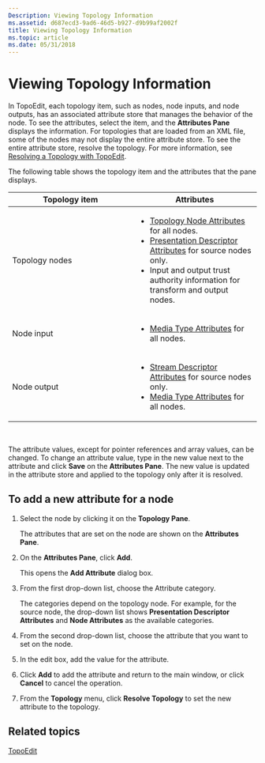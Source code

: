 ```yaml
---
Description: Viewing Topology Information
ms.assetid: d687ecd3-9ad6-46d5-b927-d9b99af2002f
title: Viewing Topology Information
ms.topic: article
ms.date: 05/31/2018
---
```


# Viewing Topology Information

In TopoEdit, each topology item, such as nodes, node inputs, and node outputs, has an associated attribute store that manages the behavior of the node. To see the attributes, select the item, and the **Attributes Pane** displays the information. For topologies that are loaded from an XML file, some of the nodes may not display the entire attribute store. To see the entire attribute store, resolve the topology. For more information, see [Resolving a Topology with TopoEdit](resolving-a-topology-with-topoedit.md).

The following table shows the topology item and the attributes that the pane displays.



<table>
<colgroup>
<col style="width: 50%" />
<col style="width: 50%" />
</colgroup>
<thead>
<tr class="header">
<th>Topology item</th>
<th>Attributes</th>
</tr>
</thead>
<tbody>
<tr class="odd">
<td>Topology nodes</td>
<td><ul>
<li><a href="topology-node-attributes.md">Topology Node Attributes</a> for all nodes.<br/></li>
<li><a href="presentation-descriptor-attributes.md">Presentation Descriptor Attributes</a> for source nodes only.<br/></li>
<li>Input and output trust authority information for transform and output nodes.<br/></li>
</ul></td>
</tr>
<tr class="even">
<td>Node input</td>
<td><ul>
<li><a href="media-type-attributes.md">Media Type Attributes</a> for all nodes.</li>
</ul></td>
</tr>
<tr class="odd">
<td>Node output</td>
<td><ul>
<li><a href="stream-descriptor-attributes.md">Stream Descriptor Attributes</a> for source nodes only.<br/></li>
<li><a href="media-type-attributes.md">Media Type Attributes</a> for all nodes.<br/></li>
</ul></td>
</tr>
</tbody>
</table>



 

The attribute values, except for pointer references and array values, can be changed. To change an attribute value, type in the new value next to the attribute and click **Save** on the **Attributes Pane**. The new value is updated in the attribute store and applied to the topology only after it is resolved.

## To add a new attribute for a node

1.  Select the node by clicking it on the **Topology Pane**.

    The attributes that are set on the node are shown on the **Attributes Pane**.

2.  On the **Attributes Pane**, click **Add**.

    This opens the **Add Attribute** dialog box.

3.  From the first drop-down list, choose the Attribute category.

    The categories depend on the topology node. For example, for the source node, the drop-down list shows **Presentation Descriptor Attributes** and **Node Attributes** as the available categories.

4.  From the second drop-down list, choose the attribute that you want to set on the node.

5.  In the edit box, add the value for the attribute.

6.  Click **Add** to add the attribute and return to the main window, or click **Cancel** to cancel the operation.

7.  From the **Topology** menu, click **Resolve Topology** to set the new attribute to the topology.

## Related topics

<dl> <dt>

[TopoEdit](topoedit.md)
</dt> </dl>

 

 




